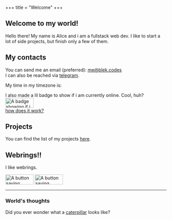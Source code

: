 +++
title = "Welcome"
+++

## Welcome to my world!
Hello there! My name is Alice and i am a fullstack web dev. I like to start a lot of side projects, but finish only a few of them.

## My contacts
You can send me an email (preferred): [me@blek.codes](mailto:me@blek.codes)  
I can also be reached via [telegram](https://t.me/bleki42).

<div class='js-only'>
    My time in my timezone is: <span id='time'></span>
    <script>
        (async () => {
            function update() {
                document.getElementById('time').innerText = new Date(
                    new Date().toLocaleString('en-US', { timeZone: 'Asia/Vladivostok' })
                ).toLocaleString('en-US', {
                    hour: 'numeric',
                    minute: 'numeric',
                    second: 'numeric',
                    hourCycle: 'h24'
                });
                setTimeout(update, 1000);
            }
            update()
        })()
    </script>
</div>

I also made a lil badge to show if i am currently online. Cool, huh?  
<img src='https://online.blek.codes/gif' height='31px' width='88px' alt='A badge showing if i am online or not. Sorry, the only way to know it is to load the gif. It would be all greeny if i am online' />  
<a href='/online-badge'>how does it work?</a>

## Projects
You can find the list of my projects [here](/projects).

## Webrings!!
I like webrings.

<a href="https://webring.haaien.xyz/#1" target="_blank" rel="noopener"><img src="/hairing.gif" alt="A button saying haaien webring" height='31px' width='88px'/></a>
<a href="https://acingtheinternet.netlify.app" target="_blank" rel="noopener"><img src="/acenow.gif" alt="A button saying asexuals now" height='31px' width='88px'></a>

---

### World's thoughts

Did you ever wonder what a [caterpillar](/caterpillar) looks like?